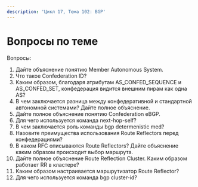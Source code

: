 ```yaml
---
description: 'Цикл 17, Тема 102: BGP'
---
```


# Вопросы по теме

Вопросы:

1. Дайте объяснение понятию Member Autonomous System.
2. Что такое Confederation ID?
3. Каким образом, благодаря атрибутам AS\_CONFED\_SEQUENCE и AS\_CONFED\_SET, конфедерация видится внешним пирам как одна AS?
4. В чем заключается разница между конфедеративной и стандартной автономной системами? Дайте полное объяснение.
5. Дайте полное объяснение понятию Confederation eBGP.
6. Для чего используется команда next-hop-self?
7. В чем заключается роль команды bgp determenistic med?
8. Назовите преимущества использования Route Reflectors перед конфедерациями?
9. В каком RFC описываются Route Reflectors? Дайте объяснение каким образом происходит выбор маршрута.
10. Дайте полное объяснение Route Reflection Cluster. Каким образом работает RR в кластере?
11. Каким образом настраивается маршрутизатор Route Reflector?
12. Для чего используется команда bgp cluster-id?

